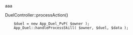 aaa


DuelController::processAction()


		$duel = new App_Duel_PvP( $owner );
		App_Duel::handleProcessSkill( $owner, $duel, $data );
